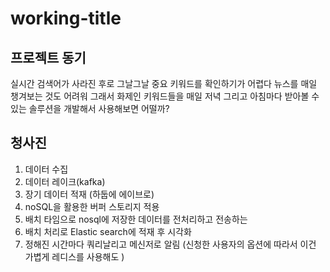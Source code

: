 # working-title


## 프로젝트 동기
실시간 검색어가 사라진 후로 그날그날 중요 키워드를 확인하기가 어렵다
뉴스를 매일 챙겨보는 것도 어려워
그래서 화제인 키워드들을 매일 저녁 그리고 아침마다 받아볼 수 있는 솔루션을 개발해서 사용해보면 어떨까?

## 청사진
1. 데이터 수집
2. 데이터 레이크(kafka)
3. 장기 데이터 적재 (하둡에 에이브로)
4. noSQL을 활용한 버퍼 스토리지 적용
5. 배치 타임으로 nosql에 저장한 데이터를 전처리하고 전송하는 
6. 배치 처리로 Elastic search에 적재 후 시각화
7. 정해진 시간마다 쿼리날리고 메신저로 알림 (신청한 사용자의 옵션에 따라서 이건 가볍게 레디스를 사용해도 )
